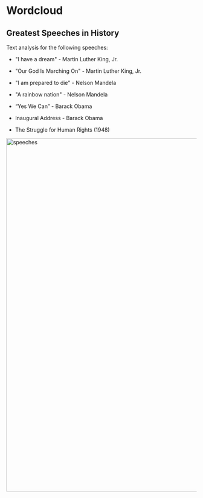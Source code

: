 # Wordcloud



## **Greatest Speeches in History** 

Text analysis for the following speeches:

- "I have a dream" - Martin Luther King, Jr.

- "Our God Is Marching On" - Martin Luther King, Jr.

- "I am prepared to die" - Nelson Mandela

- "A rainbow nation" - Nelson Mandela

- “Yes We Can” - Barack Obama

- Inaugural Address - Barack Obama

- The Struggle for Human Rights (1948)

<img width="932" alt="speeches" src="https://user-images.githubusercontent.com/37122520/48644852-d2e2f900-e9db-11e8-83fe-21a272dcb4e3.png">
